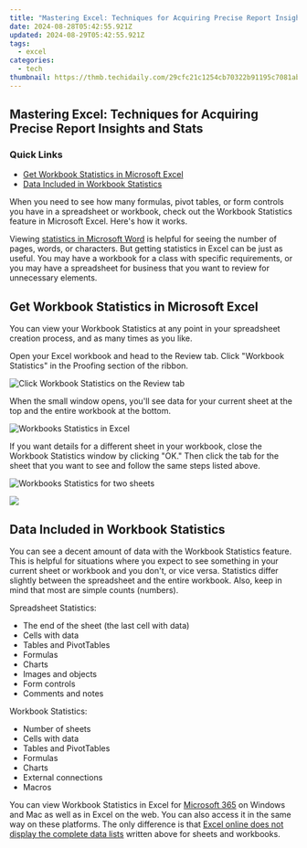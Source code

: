 ```yaml
---
title: "Mastering Excel: Techniques for Acquiring Precise Report Insights and Stats"
date: 2024-08-28T05:42:55.921Z
updated: 2024-08-29T05:42:55.921Z
tags:
  - excel
categories:
  - tech
thumbnail: https://thmb.techidaily.com/29cfc21c1254cb70322b91195c7081ab1c044155fd0a604dc9fcf1b208976460.jpg
---
```


## Mastering Excel: Techniques for Acquiring Precise Report Insights and Stats

### Quick Links

* [Get Workbook Statistics in Microsoft Excel](https://article-files.techidaily.com/2024-approved-navigating-through-ffxp-your-step-by-step-handbook/)
* [Data Included in Workbook Statistics](https://extra-lessons.techidaily.com/in-2024-best-dramatic-writing-site/)

 When you need to see how many formulas, pivot tables, or form controls you have in a spreadsheet or workbook, check out the Workbook Statistics feature in Microsoft Excel. Here's how it works.

 Viewing [statistics in Microsoft Word](https://tech-savvy.techidaily.com/ai-and-healthcare-how-can-chatgpt-innovate/) is helpful for seeing the number of pages, words, or characters. But getting statistics in Excel can be just as useful. You may have a workbook for a class with specific requirements, or you may have a spreadsheet for business that you want to review for unnecessary elements.

##  Get Workbook Statistics in Microsoft Excel

 You can view your Workbook Statistics at any point in your spreadsheet creation process, and as many times as you like.

 Open your Excel workbook and head to the Review tab. Click "Workbook Statistics" in the Proofing section of the ribbon.

![Click Workbook Statistics on the Review tab](https://static1.howtogeekimages.com/wordpress/wp-content/uploads/2021/04/ReviewWorkbookStatistics-Excel.png) 

 When the small window opens, you'll see data for your current sheet at the top and the entire workbook at the bottom.

![Workbooks Statistics in Excel](https://static1.howtogeekimages.com/wordpress/wp-content/uploads/2021/04/WorkbooksStatisticsWindowNext-Excel.png) 

 If you want details for a different sheet in your workbook, close the Workbook Statistics window by clicking "OK." Then click the tab for the sheet that you want to see and follow the same steps listed above.

![Workbooks Statistics for two sheets](https://static1.howtogeekimages.com/wordpress/wp-content/uploads/2021/04/WorkbooksStatisticsTwoWindows-Excel.png) 

<!-- affiliate ads begin -->
<a href="https://shop.mondly.com/affiliate.php?ACCOUNT=ATISTUDI&AFFILIATE=108875&PATH=https%3A%2F%2Fwww.mondly.com%3FAFFILIATE%3D108875%26RESOURCE%3D%2BGeneral%2B970x90%2B"><img src="https://secure.avangate.com/images/merchant/69c418c33ec2e1a4267fa9bb77fa1428/general-970x90.gif" border="0"></a>
<!-- affiliate ads end -->
##  Data Included in Workbook Statistics

 You can see a decent amount of data with the Workbook Statistics feature. This is helpful for situations where you expect to see something in your current sheet or workbook and you don't, or vice versa. Statistics differ slightly between the spreadsheet and the entire workbook. Also, keep in mind that most are simple counts (numbers).

 Spreadsheet Statistics:

* The end of the sheet (the last cell with data)
* Cells with data
* Tables and PivotTables
* Formulas
* Charts
* Images and objects
* Form controls
* Comments and notes

 Workbook Statistics:

* Number of sheets
* Cells with data
* Tables and PivotTables
* Formulas
* Charts
* External connections
* Macros

 You can view Workbook Statistics in Excel for [Microsoft 365](https://games-able.techidaily.com/ultimate-console-content-psplus-or-xbox-game-pass/) on Windows and Mac as well as in Excel on the web. You can also access it in the same way on these platforms. The only difference is that [Excel online does not display the complete data lists](https://support.microsoft.com/en-us/office/check-workbook-statistics-afa12d4b-9584-4826-99a8-33228467e006) written above for sheets and workbooks.

<ins class="adsbygoogle"
     style="display:block"
     data-ad-format="autorelaxed"
     data-ad-client="ca-pub-7571918770474297"
     data-ad-slot="1223367746"></ins>



<ins class="adsbygoogle"
     style="display:block"
     data-ad-client="ca-pub-7571918770474297"
     data-ad-slot="8358498916"
     data-ad-format="auto"
     data-full-width-responsive="true"></ins>


